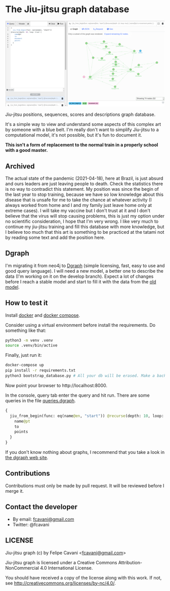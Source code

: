 # The Jiu-jitsu graph database

![Graph - 2020-06-01](https://raw.githubusercontent.com/fcavani/jiu-jitsu-graph/master/dgraph.png)

Jiu-jitsu positions, sequences, scores and descriptions graph database.

It's a simple way to view and understand some aspects of this complex art by someone with a blue belt. I'm really don't want to simplify Jiu-jitsu to a computational model, it's not possible, but it's fun to document it.

**This isn't a form of replacement to the normal train in a properly school with a good master.**

## Archived

The actual state of the pandemic (2021-04-18), here at Brazil, is just absurd and ours leaders are just leaving people to death. Check the statistics there is no way to contradict this statement. My position was since the begin of the last year to stop training, because we have so low knowledge about this disease that is unsafe for me to take the chance at whatever activity (I always worked from home and I and my family just leave home only at extreme cases). I will take my vaccine but I don't trust at it and I don't believe that the virus will stop causing problems, this is just my option under no scientific consideration, I hope that I'm very wrong. I like very much to continue my jiu-jitsu training and fill this database with more knowledge, but I believe too much that this art is something to be practiced at the tatami not by reading some text and add the position here.

## Dgraph

I'm migrating it from neo4j to [Dgraph](https://dgraph.io) (simple licensing, fast, easy to use and good query language). I will need a new model, a better one to describe the data (I'm working on it on the develop branch). Expect a lot of changes before I reach a stable model and start to fill it with the data from the [old model](https://github.com/fcavani/jiu-jitsu-graph/tree/neo4j-final).

## How to test it

Install [docker](https://www.docker.com/) and [docker compose](https://docs.docker.com/compose/).

Consider using a virtual environment before install the requirements.
Do something like that:

``` bash
python3 -m venv .venv
source .venv/bin/active
```

Finally, just run it:

``` bash
docker-compose up
pip install -r requirements.txt
python3 bootstrap_database.py # All your db will be erased. Make a backup or edit the script.
```

Now point your browser to http://localhost:8000.

In the console, query tab enter the query and hit run.
There are some queries in the file [queries.dgraph](https://github.com/fcavani/jiu-jitsu-graph/blob/master/queries.dgraph).

``` graphql
{
  jiu_from_begin(func: eq(name@en, "start")) @recurse(depth: 10, loop: true) {
    name@pt
    to
    points
  }
}
```

If you don't know nothing about graphs, I recommend
that you take a look in
[the dgraph web site](https://dgraph.io/).

## Contributions

Contributions must only be made by pull request. It will be reviewed before I merge it.

## Contact the developer

- By email: fcavani@gmail.com
- Twitter: @fcavani

## LICENSE

Jiu-jitsu graph (c) by Felipe Cavani \<fcavani@gmail.com\>

Jiu-jitsu graph is licensed under a
Creative Commons Attribution-NonCommercial 4.0 International License.

You should have received a copy of the license along with this
work. If not, see <http://creativecommons.org/licenses/by-nc/4.0/>.
